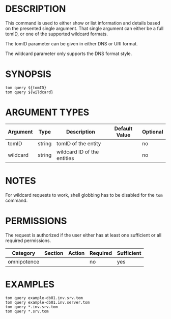 # DESCRIPTION

This command is used to either show or list information and details based on the presented single argument. That single argument can either be a full tomID, or one of the supported wildcard formats.

The tomID parameter can be given in either DNS or URI format.

The wildcard parameter only supports the DNS format style.

# SYNOPSIS

```
tom query ${tomID}
tom query ${wildcard}
```

# ARGUMENT TYPES

Argument | Type | Description | Default Value | Optional
 ------- | ---- | ----------- | ------------- | --------
tomID | string | tomID of the entity | | no
wildcard | string | wildcard ID of the entities | | no

# NOTES

For wildcard requests to work, shell globbing has to be disabled for the `tom` command.

# PERMISSIONS

The request is authorized if the user either has at least one
sufficient or all required permissions.

Category | Section | Action | Required | Sufficient
 ------- | ------- | ------ | -------- | ----------
omnipotence | | | no | yes

# EXAMPLES

```
tom query example-db01.inv.srv.tom
tom query example-db01.inv.server.tom
tom query *.inv.srv.tom
tom query *.srv.tom
```
